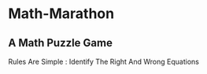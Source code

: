 # Math-Marathon
## A Math Puzzle Game 

Rules Are Simple : Identify The Right And Wrong Equations 

